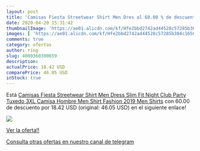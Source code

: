 ```yaml
---
layout: post
title: 'Camisas Fiesta Streetwear Shirt Men Dres al 60.00 % de descuento'
date: 2020-04-20 15:31:42
thumbnailImage: 'https://ae01.alicdn.com/kf/Hfe2bbd2742ad44528c57285b304c1650w/Camisas-Fiesta-Streetwear-Shirt-Men-Dress-Slim-Fit-Night-Club-Party-Tuxedo-3XL-Camisa-Hombre-Men.jpg_350x350._SL200_.jpg'
images: [ 'https://ae01.alicdn.com/kf/Hfe2bbd2742ad44528c57285b304c1650w/Camisas-Fiesta-Streetwear-Shirt-Men-Dress-Slim-Fit-Night-Club-Party-Tuxedo-3XL-Camisa-Hombre-Men.jpg_350x350._SL200_.jpg' ]
comments: true
category: ofertas
author: ring
slug: 4000360300659
description:
actualPrice: 18.42 USD
comparePrice: 46.05 USD
inStock: true
---
```


Está [Camisas Fiesta Streetwear Shirt Men Dress Slim Fit Night Club Party Tuxedo 3XL Camisa Hombre Men Shirt Fashion 2019 Men Shirts](https://www.amazon.com/dp/4000360300659/?tag=redken08-20) con 60.00 de descuento por 18.42 USD (original: 46.05 USD) en el siguiente enlace!

[![](https://ae01.alicdn.com/kf/Hfe2bbd2742ad44528c57285b304c1650w/Camisas-Fiesta-Streetwear-Shirt-Men-Dress-Slim-Fit-Night-Club-Party-Tuxedo-3XL-Camisa-Hombre-Men.jpg_350x350._SL200_.jpg)](https://www.amazon.com/dp/4000360300659/?tag=redken08-20)

[Ver la oferta!!](https://www.amazon.com/dp/4000360300659/?tag=redken08-20)

[Consulta otras ofertas en nuestro canal de telegram](https://t.me/s/ofertas25)
